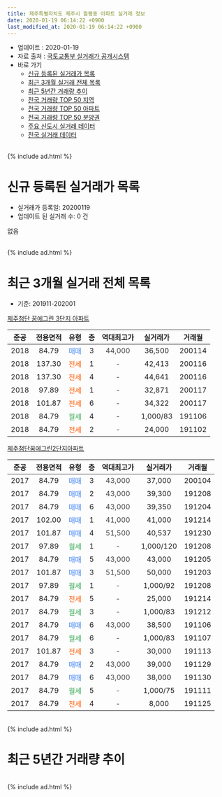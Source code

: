 ```yaml
---
title: 제주특별자치도 제주시 월평동 아파트 실거래 정보
date: 2020-01-19 06:14:22 +0900
last_modified_at: 2020-01-19 06:14:22 +0900
---
```


* 업데이트 : 2020-01-19
* 자료 출처 : [국토교통부 실거래가 공개시스템](http://rt.molit.go.kr)
* 바로 가기
    * [신규 등록된 실거래가 목록](#신규-등록된-실거래가-목록)
    * [최근 3개월 실거래 전체 목록](#최근-3개월-실거래-전체-목록)
    * [최근 5년간 거래량 추이](#최근-5년간-거래량-추이)
    * [전국 거래량 TOP 50 지역](https://apt-info.github.io/apt-trade-info/최근-3개월-전국에서-가장-거래가-많이-발생한-지역)
    * [전국 거래량 TOP 50 아파트](https://apt-info.github.io/apt-trade-info/최근-3개월-전국에서-가장-거래가-많이-발생한-아파트)
    * [전국 거래량 TOP 50 분양권](https://apt-info.github.io/apt-trade-info/최근-3개월-전국에서-가장-거래가-많이-발생한-분양권)
    * [주요 신도시 실거래 데이터](https://apt-info.github.io/apt-trade-info/주요-신도시)
    * [전국 실거래 데이터](https://apt-info.github.io/apt-trade-info/전국)
<br>
{% include ad.html %}
<br>

# 신규 등록된 실거래가 목록
* 실거래가 등록일: 20200119
* 업데이트 된 실거래 수: 0 건

없음

<br>
{% include ad.html %}
<br>

# 최근 3개월 실거래 전체 목록
* 기준: 201911-202001


[제주첨단 꿈에그린 3단지 아파트](https://search.naver.com/search.naver?query=%EC%A0%9C%EC%A3%BC%ED%8A%B9%EB%B3%84%EC%9E%90%EC%B9%98%EB%8F%84+%EC%A0%9C%EC%A3%BC%EC%8B%9C+%EC%9B%94%ED%8F%89%EB%8F%99+%EC%A0%9C%EC%A3%BC%EC%B2%A8%EB%8B%A8+%EA%BF%88%EC%97%90%EA%B7%B8%EB%A6%B0+3%EB%8B%A8%EC%A7%80+%EC%95%84%ED%8C%8C%ED%8A%B8)

|준공|전용면적|유형|층|역대최고가|실거래가|거래월|
|:---:|:---:|:---:|:---:|:---:|:---:|:---:|
|2018|84.79|<span style="color:#4285f3">매매</span>|3|<span style="color:#444444">44,000</span>|36,500|200114|
|2018|137.30|<span style="color:#ff5a00">전세</span>|1|<span style="color:#444444">-</span>|42,413|200116|
|2018|137.30|<span style="color:#ff5a00">전세</span>|4|<span style="color:#444444">-</span>|44,641|200116|
|2018|97.89|<span style="color:#ff5a00">전세</span>|1|<span style="color:#444444">-</span>|32,871|200117|
|2018|101.87|<span style="color:#ff5a00">전세</span>|6|<span style="color:#444444">-</span>|34,322|200117|
|2018|84.79|<span style="color:#34a853">월세</span>|4|<span style="color:#444444">-</span>|1,000/83|191106|
|2018|84.79|<span style="color:#ff5a00">전세</span>|2|<span style="color:#444444">-</span>|24,000|191102|

[제주첨단꿈에그린2단지아파트](https://search.naver.com/search.naver?query=%EC%A0%9C%EC%A3%BC%ED%8A%B9%EB%B3%84%EC%9E%90%EC%B9%98%EB%8F%84+%EC%A0%9C%EC%A3%BC%EC%8B%9C+%EC%9B%94%ED%8F%89%EB%8F%99+%EC%A0%9C%EC%A3%BC%EC%B2%A8%EB%8B%A8%EA%BF%88%EC%97%90%EA%B7%B8%EB%A6%B02%EB%8B%A8%EC%A7%80%EC%95%84%ED%8C%8C%ED%8A%B8)

|준공|전용면적|유형|층|역대최고가|실거래가|거래월|
|:---:|:---:|:---:|:---:|:---:|:---:|:---:|
|2017|84.79|<span style="color:#4285f3">매매</span>|3|<span style="color:#444444">43,000</span>|37,000|200104|
|2017|84.79|<span style="color:#4285f3">매매</span>|2|<span style="color:#444444">43,000</span>|39,300|191208|
|2017|84.79|<span style="color:#4285f3">매매</span>|6|<span style="color:#444444">43,000</span>|39,350|191204|
|2017|102.00|<span style="color:#4285f3">매매</span>|1|<span style="color:#444444">41,000</span>|41,000|191214|
|2017|101.87|<span style="color:#4285f3">매매</span>|4|<span style="color:#444444">51,500</span>|40,537|191230|
|2017|97.89|<span style="color:#34a853">월세</span>|1|<span style="color:#444444">-</span>|1,000/120|191208|
|2017|84.79|<span style="color:#4285f3">매매</span>|5|<span style="color:#444444">43,000</span>|43,000|191205|
|2017|101.87|<span style="color:#4285f3">매매</span>|3|<span style="color:#444444">51,500</span>|50,000|191203|
|2017|97.89|<span style="color:#34a853">월세</span>|1|<span style="color:#444444">-</span>|1,000/92|191208|
|2017|84.79|<span style="color:#ff5a00">전세</span>|5|<span style="color:#444444">-</span>|25,000|191214|
|2017|84.79|<span style="color:#34a853">월세</span>|3|<span style="color:#444444">-</span>|1,000/83|191212|
|2017|84.79|<span style="color:#4285f3">매매</span>|6|<span style="color:#444444">43,000</span>|38,500|191106|
|2017|84.79|<span style="color:#34a853">월세</span>|6|<span style="color:#444444">-</span>|1,000/83|191107|
|2017|101.87|<span style="color:#ff5a00">전세</span>|3|<span style="color:#444444">-</span>|30,000|191113|
|2017|84.79|<span style="color:#4285f3">매매</span>|2|<span style="color:#444444">43,000</span>|39,000|191129|
|2017|84.79|<span style="color:#4285f3">매매</span>|6|<span style="color:#444444">43,000</span>|38,000|191130|
|2017|84.79|<span style="color:#34a853">월세</span>|5|<span style="color:#444444">-</span>|1,000/75|191111|
|2017|84.79|<span style="color:#ff5a00">전세</span>|4|<span style="color:#444444">-</span>|8,000|191125|


<br>
{% include ad.html %}
<br>

# 최근 5년간 거래량 추이


<div style="width:100%;">
    <canvas id="deal_progress" height="200"></canvas>
</div>

<script>
new Chart(document.getElementById("deal_progress"), {
    type: 'line',
    data: {
        labels: ['201501','201502','201503','201504','201505','201506','201507','201508','201509','201510','201511','201512','201601','201602','201603','201604','201605','201606','201607','201608','201609','201610','201611','201612','201701','201702','201703','201704','201705','201706','201707','201708','201709','201710','201711','201712','201801','201802','201803','201804','201805','201806','201807','201808','201809','201810','201811','201812','201901','201902','201903','201904','201905','201906','201907','201908','201909','201910','201911','201912','202001'],
        datasets: [{
            label: '매매',
            pointRadius: 1,
            data: [0, 0, 0, 0, 0, 0, 0, 0, 0, 0, 0, 0, 0, 0, 0, 0, 0, 0, 0, 0, 0, 0, 0, 0, 0, 0, 0, 0, 0, 0, 0, 0, 0, 0, 0, 0, 5, 4, 1, 0, 1, 0, 1, 0, 1, 1, 1, 0, 0, 0, 0, 0, 1, 0, 3, 1, 0, 3, 3, 6, 2],
            borderColor: "rgba(255, 201, 14, 1)",
            backgroundColor: "rgba(255, 201, 14, 0.5)",
            fill: false,
            lineTension: 0
        },{
            label: '전월세',
            pointRadius: 1,
            data: [0, 0, 0, 0, 0, 0, 0, 0, 0, 0, 0, 0, 0, 0, 0, 0, 0, 0, 0, 0, 0, 0, 0, 0, 0, 0, 0, 0, 0, 0, 0, 1, 1, 3, 8, 11, 13, 6, 13, 15, 11, 30, 6, 3, 4, 7, 7, 5, 8, 2, 8, 6, 3, 7, 5, 6, 3, 4, 6, 4, 4],
            borderColor: "rgba(0, 141, 185, 1)",
            backgroundColor: "rgba(0, 141, 185, 0.5)",
            fill: false,
            lineTension: 0
        }
        ]
    },
    options: {
        responsive: true,
        title: {
            display: false
        },
        tooltips: {
            mode: 'index',
            intersect: false
        },
        hover: {
            mode: 'nearest',
            intersect: true
        },
        scales: {
            xAxes: [{
                display: true,
                scaleLabel: {
                    display: true,
                    labelString: '년/월'
                }
            }],
            yAxes: [{
                display: true,
                ticks: {
                    suggestedMin: 0,
                },
                scaleLabel: {
                    display: true,
                    labelString: '실거래 수'
                }
            }]
        }
    }
});

</script>


<br>
{% include ad.html %}
<br>

